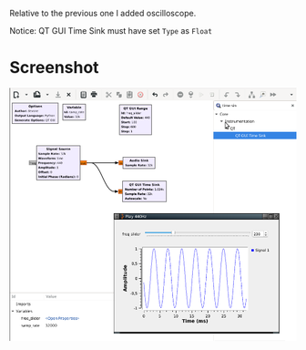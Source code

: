 Relative to the previous one I added oscilloscope. 

Notice:
QT GUI Time Sink must have set `Type` as `Float`


# Screenshot

![screenshot](./screenshot.png?raw=true "screenshot")